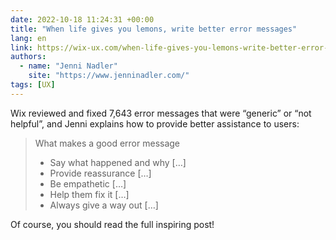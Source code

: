 ```yaml
---
date: 2022-10-18 11:24:31 +00:00
title: "When life gives you lemons, write better error messages"
lang: en
link: https://wix-ux.com/when-life-gives-you-lemons-write-better-error-messages-46c5223e1a2f
authors:
  - name: "Jenni Nadler"
    site: "https://www.jenninadler.com/"
tags: [UX]
---
```


Wix reviewed and fixed 7,643 error messages that were “generic” or “not helpful”, and Jenni explains how to provide better assistance to users:

> What makes a good error message
> - Say what happened and why […]
> - Provide reassurance […]
> - Be empathetic […]
> - Help them fix it […]
> - Always give a way out […]

Of course, you should read the full inspiring post!
